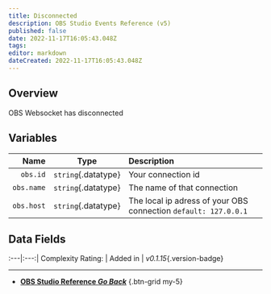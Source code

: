 ```yaml
---
title: Disconnected
description: OBS Studio Events Reference (v5)
published: false
date: 2022-11-17T16:05:43.048Z
tags: 
editor: markdown
dateCreated: 2022-11-17T16:05:43.048Z
---
```


## Overview
OBS Websocket has disconnected

## Variables
Name | Type | Description | 
----:|:----:|:------------|
`obs.id` | `string`{.datatype} | Your connection id
`obs.name` | `string`{.datatype} | The name of that connection
`obs.host` | `string`{.datatype} | The local ip adress of your OBS connection `default: 127.0.0.1`

## Data Fields
:---|:---:|
Complexity Rating: | <span class="stars stars--1"></span>
Added in | *v0.1.15*{.version-badge}

---

- [<i class="mdi mdi-chevron-left"></i>**OBS Studio Reference *Go Back***](/Broadcasters/OBS)
{.btn-grid my-5}